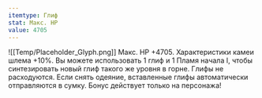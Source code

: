 ```yaml
---
itemtype: Глиф
stat: Макс. HP 
value: 4705
---
```

![[Temp/Placeholder_Glyph.png]]
Макс. HP +4705. Характеристики камеи шлема +10%. Вы можете использовать 1 глиф и 1 Пламя начала I, чтобы синтезировать новый глиф такого же уровня в горне. Глифы не расходуются. Если снять одеяние, вставленные глифы автоматически отправляются в сумку. Бонус действует только на персонажа!

